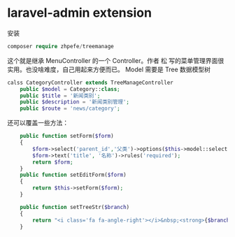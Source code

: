 laravel-admin extension
======
安装
```php
composer require zhpefe/treemanage
```
这个就是继承 MenuController 的一个 Controller。作者 松 写的菜单管理界面很实用。也没啥难度，自己用起来方便而已。
Model 需要是 Tree 数据模型树
```php
calss CategoryController extends TreeManageController
    public $model = Category::class;
    public $title = '新闻类别';
    public $description = '新闻类别管理';
    public $route = 'news/category';
```
还可以覆盖一些方法：
```php
    public function setForm($form)
    {
        $form->select('parent_id','父类')->options($this->model::selectOptions());
        $form->text('title', '名称')->rules('required');
        return $form;
    }
    public function setEditForm($form)
    {
        return $this->setForm($form);
    }

    public function setTreeStr($branch)
    {
        return "<i class='fa fa-angle-right'></i>&nbsp;<strong>{$branch['title']}</strong>";
    }
```
